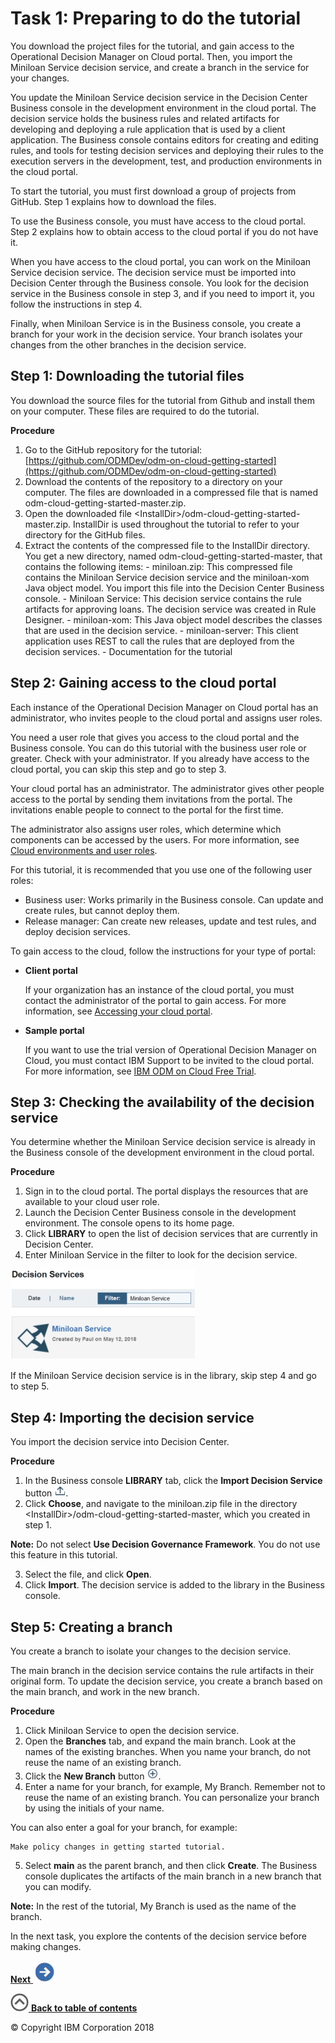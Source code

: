 # Task 1: Preparing to do the tutorial

You download the project files for the tutorial, and gain access to the Operational Decision Manager on Cloud portal. Then, you import the Miniloan Service decision service, and create a branch in the service for your changes.

You update the Miniloan Service decision service in the Decision Center Business console in the development environment in the cloud portal. The decision service holds the business rules and related artifacts for developing and deploying a rule application that is used by a client application. The Business console contains editors for creating and editing rules, and tools for testing decision services and deploying their rules to the execution servers in the development, test, and production environments in the cloud portal.

To start the tutorial, you must first download a group of projects from GitHub. Step 1 explains how to download the files.

To use the Business console, you must have access to the cloud portal. Step 2 explains how to obtain access to the cloud portal if you do not have it.

When you have access to the cloud portal, you can work on the Miniloan Service decision service. The decision service must be imported into Decision Center through the Business console. You look for the decision service in the Business console in step 3, and if you need to import it, you follow the instructions in step 4.

Finally, when Miniloan Service is in the Business console, you create a branch for your work in the decision service. Your branch isolates your changes from the other branches in the decision service.

## Step 1: Downloading the tutorial files

You download the source files for the tutorial from Github and install them on your computer. These files are required to do the tutorial.

**Procedure**
1.   Go to the GitHub repository for the tutorial: [https://github.com/ODMDev/odm-on-cloud-getting-started](https://github.com/ODMDev/odm-on-cloud-getting-started) 
2.   Download the contents of the repository to a directory on your computer. The files are downloaded in a compressed file that is named odm-cloud-getting-started-master.zip. 
3.   Open the downloaded file <InstallDir\>/odm-cloud-getting-started-master.zip. InstallDir is used throughout the tutorial to refer to your directory for the GitHub files.
4.   Extract the contents of the compressed file to the InstallDir directory. You get a new directory, named odm-cloud-getting-started-master, that contains the following items:
    -   miniloan.zip: This compressed file contains the Miniloan Service decision service and the miniloan-xom Java object model. You import this file into the Decision Center Business console.
    -   Miniloan Service: This decision service contains the rule artifacts for approving loans. The decision service was created in Rule Designer.
    -   miniloan-xom: This Java object model describes the classes that are used in the decision service.
    -   miniloan-server: This client application uses REST to call the rules that are deployed from the decision services.
    -   Documentation for the tutorial

## Step 2: Gaining access to the cloud portal

Each instance of the Operational Decision Manager on Cloud portal has an administrator, who invites people to the cloud portal and assigns user roles.

You need a user role that gives you access to the cloud portal and the Business console. You can do this tutorial with the business user role or greater. Check with your administrator. If you already have access to the cloud portal, you can skip this step and go to step 3.

Your cloud portal has an administrator. The administrator gives other people access to the portal by sending them invitations from the portal. The invitations enable people to connect to the portal for the first time.

The administrator also assigns user roles, which determine which components can be accessed by the users. For more information, see [Cloud environments and user roles](https://www.ibm.com/support/knowledgecenter/SS7J8H/com.ibm.odm.cloud.admin/topics/con_work_env.html).

For this tutorial, it is recommended that you use one of the following user roles:

-   Business user: Works primarily in the Business console. Can update and create rules, but cannot deploy them.
-   Release manager: Can create new releases, update and test rules, and deploy decision services.

To gain access to the cloud, follow the instructions for your type of portal:

-   **Client portal**

    If your organization has an instance of the cloud portal, you must contact the administrator of the portal to gain access. For more information, see [Accessing your cloud portal](https://www.ibm.com/support/knowledgecenter/SS7J8H/com.ibm.odm.cloud.tutorials/topics/con_access_cloud.html).


-   **Sample portal**

    If you want to use the trial version of Operational Decision Manager on Cloud, you must contact IBM Support to be invited to the cloud portal. For more information, see [IBM ODM on Cloud Free Trial](https://developer.ibm.com/odm/2015/10/20/ibm-odm-on-cloud-free-trial/).


## Step 3: Checking the availability of the decision service

You determine whether the Miniloan Service decision service is already in the Business console of the development environment in the cloud portal.

**Procedure**
1.   Sign in to the cloud portal. The portal displays the resources that are available to your cloud user role.
2.   Launch the Decision Center Business console in the development environment. The console opens to its home page.
3.   Click **LIBRARY** to open the list of decision services that are currently in Decision Center. 
4.   Enter Miniloan Service in the filter to look for the decision service. 

![Image shows the filter results.](../tut_cloud_getstart_ghimages/scrn_gs_prep_filter.jpg)

If the Miniloan Service decision service is in the library, skip step 4 and go to step 5.


## Step 4: Importing the decision service

You import the decision service into Decision Center.

**Procedure**

1.   In the Business console **LIBRARY** tab, click the **Import Decision Service** button ![""](../tut_cloud_getstart_ghimages/icon_gs_intro_import.jpg). 
2.   Click **Choose**, and navigate to the miniloan.zip file in the directory <InstallDir\>/odm-cloud-getting-started-master, which you created in step 1. 

**Note:** Do not select **Use Decision Governance Framework**. You do not use this feature in this tutorial.

3.   Select the file, and click **Open**. 
4.   Click **Import**. The decision service is added to the library in the Business console. 

## Step 5: Creating a branch

You create a branch to isolate your changes to the decision service.

The main branch in the decision service contains the rule artifacts in their original form. To update the decision service, you create a branch based on the main branch, and work in the new branch.

**Procedure**
1.   Click Miniloan Service to open the decision service. 
2.   Open the **Branches** tab, and expand the main branch. Look at the names of the existing branches. When you name your branch, do not reuse the name of an existing branch.
3.   Click the **New Branch** button ![""](../tut_cloud_getstart_ghimages/icon_cloud_new_branch.jpg). 
4.   Enter a name for your branch, for example, My Branch. Remember not to reuse the name of an existing branch. You can personalize your branch by using the initials of your name.

You can also enter a goal for your branch, for example:

    Make policy changes in getting started tutorial.

5.   Select **main** as the parent branch, and then click **Create**. The Business console duplicates the artifacts of the main branch in a new branch that you can modify.

**Note:** In the rest of the tutorial, My Branch is used as the name of the branch.


In the next task, you explore the contents of the decision service before making changes.

[**Next** ![""](../tut_cloud_getstart_ghimages/next.jpg)](../tut_cloud_getstart_ghtopics/tut_cloud_getstart_start_lsn.md)

[![""](../tut_cloud_getstart_ghimages/home.jpg) **Back to table of contents**](../README.md)

© Copyright IBM Corporation 2018

